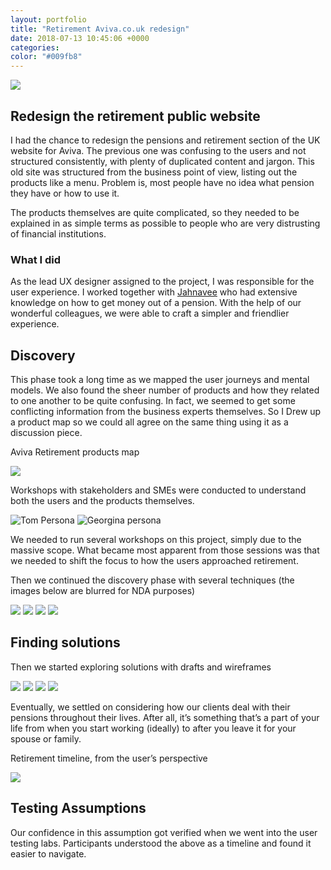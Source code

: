 ```yaml
---
layout: portfolio
title: "Retirement Aviva.co.uk redesign"
date: 2018-07-13 10:45:06 +0000
categories:
color: "#009fb8"
---
```


![](Aviva-retirement-feature.png)

## Redesign the retirement public website

I had the chance to redesign the pensions and retirement section of the UK website for Aviva. The previous one was confusing to the users and not structured consistently, with plenty of duplicated content and jargon. This old site was structured from the business point of view, listing out the products like a menu. Problem is, most people have no idea what pension they have or how to use it.

The products themselves are quite complicated, so they needed to be explained in as simple terms as possible to people who are very distrusting of financial institutions.

### What I did

As the lead UX designer assigned to the project, I was responsible for the user experience. I worked together with [Jahnavee](https://www.linkedin.com/in/jahnavee-chitte-5821b3b/) who had extensive knowledge on how to get money out of a pension. With the help of our wonderful colleagues, we were able to craft a simpler and friendlier experience.

## Discovery

This phase took a long time as we mapped the user journeys and mental models. We also found the sheer number of products and how they related to one another to be quite confusing. In fact, we seemed to get some conflicting information from the business experts themselves. So I Drew up a product map so we could all agree on the same thing using it as a discussion piece.

Aviva Retirement products map

![](Products-map-4d33f7c9-4686-4fca-adfa-600302c62d78.png)

Workshops with stakeholders and SMEs were conducted to understand both the users and the products themselves.

![Tom Persona](Tom-persona-fbe73d88-e280-41de-9440-aa09a34b30dd.jpg)
![Georgina persona](Georgia-persona-61101d4a-777e-4d55-8bc1-b3a5fd8ebede.jpg)

We needed to run several workshops on this project, simply due to the massive scope. What became most apparent from those sessions was that we needed to shift the focus to how the users approached retirement.

Then we continued the discovery phase with several techniques (the images below are blurred for NDA purposes)

![](analytics-db8e81f6-7543-4b28-bb4a-5e7d0d9a459b.png)
![](research-report-163654ad-475d-43fa-a948-332e88356390.png)
![](map-1-8dfee811-4aa1-4967-8ee5-df617f7604ab.png)
![](map-2-4c98d650-ba7e-4647-88c7-db2cfd0330f6.png)

## Finding solutions

Then we started exploring solutions with drafts and wireframes

![](Equity-release.png)
![](Fund-center-category-6aef98ed-ff55-4b31-b0a7-1921d19de4c1.png)
![](Fund-Types-60v-c-0e405f7d-bcb1-4868-93cd-ca6044cf64ce.png)
![](Gateway-wire-60v-c-46e2370e-8298-41ed-92cd-644d7203b167.png)

Eventually, we settled on considering how our clients deal with their pensions throughout their lives. After all, it’s something that’s a part of your life from when you start working (ideally) to after you leave it for your spouse or family.

Retirement timeline, from the user’s perspective

![](Gateway-d1472fd5-7cee-4588-a9fd-d680b1ddefc2.png)

## Testing Assumptions

Our confidence in this assumption got verified when we went into the user testing labs. Participants understood the above as a timeline and found it easier to navigate.
